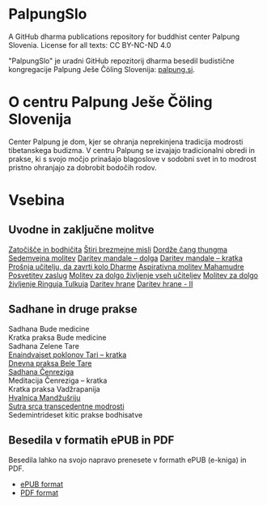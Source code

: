 # PalpungSlo

A GitHub dharma publications repository for buddhist center Palpung Slovenia.
License for all texts: CC BY-NC-ND 4.0

"PalpungSlo" je uradni GitHub repozitorij dharma besedil budistične kongregacije Palpung Ješe Čöling Slovenija: [palpung.si](http://palpung.si/).

# O centru Palpung Ješe Čöling Slovenija

Center Palpung je dom, kjer se ohranja neprekinjena tradicija modrosti tibetanskega budizma. V centru Palpung se izvajajo tradicionalni obredi in prakse, ki s svojo močjo prinašajo blagoslove v sodobni svet in to modrost pristno ohranjajo za dobrobit bodočih rodov.

# Vsebina

## Uvodne in zaključne molitve

[Zatočišče in bodhičita](Zatočišče_in_bodhičita.md)
[Štiri brezmejne misli](Štiri_brezmejne_misli.md)
[Dordže čang thungma](Dordže_čang_thungma.md)
[Sedemvejna molitev](Sedemvejna_molitev.md)
[Daritev mandale – dolga](Darite_mandale–dolga.md)
[Daritev mandale – kratka](Daritev_mandale-kratka.md)
[Prošnja učitelju, da zavrti kolo Dharme](Prošnja_učitelju,_da_zavrti_kolo_dharme.md)
[Aspirativna molitev Mahamudre](Aspirativna_molitev_mahamudre.md)
[Posvetitev zaslug](Posvetitev_zaslug.md)
[Molitev za dolgo življenje vseh učiteljev](Molitev_za_dolgo_življenje_vseh_učiteljev.md)
[Molitev za dolgo življenje Ringuja Tulkuja](Molitev_za_dolgo_življenje_RTR.md)
[Daritev hrane](Daritev_hrane.md)
[Daritev hrane - II](Daritev_hrane_2.md)

## Sadhane in druge prakse

Sadhana Bude medicine  
Kratka praksa Bude medicine  
Sadhana Zelene Tare  
[Enaindvajset poklonov Tari – kratka](Enaindvajset_poklonov_Tari.md)  
[Dnevna praksa Bele Tare](Dnevna_praksa_Bele_Tare.md)  
[Sadhana Čenreziga](sadhana_cenreziga.md)  
Meditacija Čenreziga – kratka  
Kratka praksa Vadžrapanija  
[Hvalnica Mandžušriju](Hvalnica_Mandzusriju.md)  
[Sutra srca transcedentne modrosti](Sutra_srca_transcedentne_modrosti.md)  
Sedemintrideset kitic prakse bodhisatve

## Besedila v formatih ePUB in PDF

Besedila lahko na svojo napravo prenesete v formath ePUB (e-kniga) in PDF.

- [ePUB format](Zbirka_Palpung_molitev_in_sadhan.epub)
- [PDF format](Zbirka_Palpung_molitev_in_sadhan.pdf)